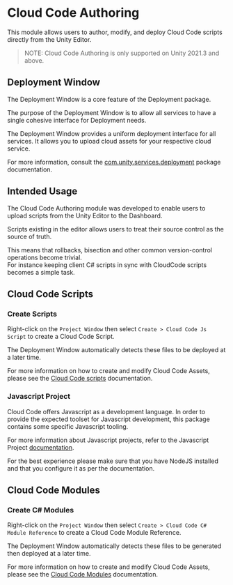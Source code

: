 # Cloud Code Authoring

This module allows users to author, modify, and deploy Cloud Code scripts directly from the Unity Editor.

> NOTE: Cloud Code Authoring is only supported on Unity 2021.3 and above.

## Deployment Window

The Deployment Window is a core feature of the Deployment package.

The purpose of the Deployment Window is to allow all services
to have a single cohesive interface for Deployment needs.

The Deployment Window provides a uniform deployment interface for all services.
It allows you to upload cloud assets for your respective cloud service.

For more information, consult the [com.unity.services.deployment](https://docs.unity3d.com/Packages/com.unity.services.deployment@latest) package documentation.

## Intended Usage

The Cloud Code Authoring module was developed to enable users to upload scripts
from the Unity Editor to the Dashboard.

Scripts existing in the editor allows users
to treat their source control as the source of truth.

This means that rollbacks, bisection and other common version-control
operations become trivial.  
For instance keeping client C# scripts in sync with CloudCode scripts
becomes a simple task.

## Cloud Code Scripts

### Create Scripts

Right-click on the `Project Window` then select `Create > Cloud Code Js Script` to create a Cloud Code Script.

The Deployment Window automatically detects these files to be deployed at a later time.

For more information on how to create and modify Cloud Code Assets,
please see the [Cloud Code scripts](./cloud_code_scripts.md) documentation.

### Javascript Project

Cloud Code offers Javascript as a development language.
In order to provide the expected toolset for Javascript development, this package contains some specific Javascript tooling.

For more information about Javascript projects, refer to the Javascript Project [documentation](./javascript_project.md).

For the best experience please make sure that you have NodeJS installed and that you configure it as per the documentation.

## Cloud Code Modules

### Create C# Modules

Right-click on the `Project Window` then select `Create > Cloud Code C# Module Reference` to create a Cloud Code Module Reference.

The Deployment Window automatically detects these files to be generated then deployed at a later time.

For more information on how to create and modify Cloud Code Assets,
please see the [Cloud Code Modules](./cloud_code_modules.md) documentation.
